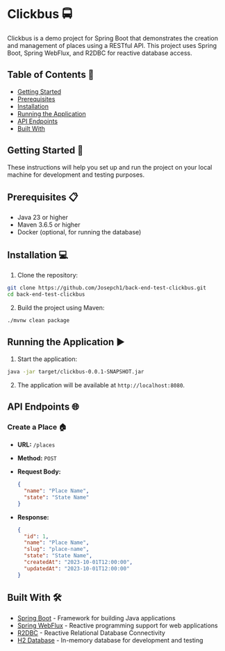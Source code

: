 # Clickbus 🚍

Clickbus is a demo project for Spring Boot that demonstrates the creation and management of places using a RESTful API. This project uses Spring Boot, Spring WebFlux, and R2DBC for reactive database access.

## Table of Contents 📑

- [Getting Started](#getting-started-)
- [Prerequisites](#prerequisites-)
- [Installation](#installation-)
- [Running the Application](#running-the-application-)
- [API Endpoints](#api-endpoints-)
- [Built With](#built-with-)

## Getting Started 🚀

These instructions will help you set up and run the project on your local machine for development and testing purposes.

## Prerequisites 📋

- Java 23 or higher
- Maven 3.6.5 or higher
- Docker (optional, for running the database)

## Installation 💻

1. Clone the repository:

  ```sh
  git clone https://github.com/Josepch1/back-end-test-clickbus.git
  cd back-end-test-clickbus
  ```

2. Build the project using Maven:

  ```sh
  ./mvnw clean package
  ```

## Running the Application ▶️

1. Start the application:

  ```sh
  java -jar target/clickbus-0.0.1-SNAPSHOT.jar
  ```

2. The application will be available at `http://localhost:8080`.

## API Endpoints 🌐

### Create a Place 🏠

- **URL:** `/places`
- **Method:** `POST`
- **Request Body:**

  ```json
  {
    "name": "Place Name",
    "state": "State Name"
  }
  ```
  
- **Response:**

  ```json
  {
    "id": 1,
    "name": "Place Name",
    "slug": "place-name",
    "state": "State Name",
    "createdAt": "2023-10-01T12:00:00",
    "updatedAt": "2023-10-01T12:00:00"
  }
  ```

## Built With 🛠️

- [Spring Boot](https://spring.io/projects/spring-boot) - Framework for building Java applications
- [Spring WebFlux](https://spring.io/projects/spring-webflux) - Reactive programming support for web applications
- [R2DBC](https://r2dbc.io/) - Reactive Relational Database Connectivity
- [H2 Database](https://www.h2database.com/) - In-memory database for development and testing
